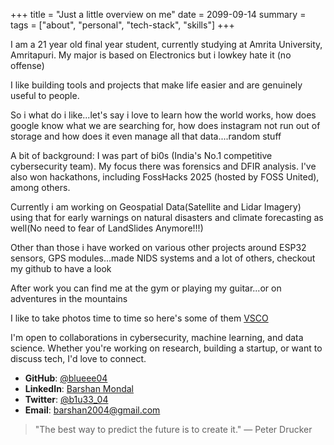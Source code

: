 +++
title = "Just a little overview on me"
date = 2099-09-14
summary = 
tags = ["about", "personal", "tech-stack", "skills"]
+++

I am a 21 year old final year student, currently studying at Amrita University, Amritapuri. My major is based on Electronics but i lowkey hate it (no offense)

I like building tools and projects that make life easier and are genuinely useful to people.

So i what do i like...let's say i love to learn how the world works, how does google know what we are searching for, how does instagram not run out of storage and how does it even manage all that data....random stuff

A bit of background: I was part of bi0s (India's No.1 competitive cybersecurity team). My focus there was forensics and DFIR analysis. I've also won hackathons, including FossHacks 2025 (hosted by FOSS United), among others.

Currently i am working on Geospatial Data(Satellite and Lidar Imagery) using that for early warnings on natural disasters and climate forecasting as well(No need to fear of LandSlides Anymore!!!)

Other than those i have worked on various other projects around ESP32 sensors, GPS modules...made NIDS systems and a lot of others, checkout my github to have a look

After work you can find me at the gym or playing my guitar...or on adventures in the mountains

I like to take photos time to time so here's some of them [VSCO](https://vsco.co/not-just-blue)

I'm open to collaborations in cybersecurity, machine learning, and data science. Whether you're working on research, building a startup, or want to discuss tech, I'd love to connect.

- **GitHub**: [@blueee04](https://github.com/blueee04)
- **LinkedIn**: [Barshan Mondal](https://www.linkedin.com/in/barshan-mondal-3457b1264/)
- **Twitter**: [@b1u33_04](https://twitter.com/b1u33_04)
- **Email**: [barshan2004@gmail.com](mailto:barshan2004@gmail.com)

> "The best way to predict the future is to create it." — Peter Drucker
